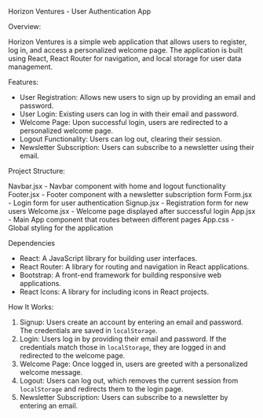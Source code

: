 Horizon Ventures - User Authentication App

Overview:

Horizon Ventures is a simple web application that allows users to register, log in, and access a personalized welcome page. The application is built using React, React Router for navigation, and local storage for user data management.

Features:

- User Registration: Allows new users to sign up by providing an email and password.
- User Login: Existing users can log in with their email and password.
- Welcome Page: Upon successful login, users are redirected to a personalized welcome page.
- Logout Functionality: Users can log out, clearing their session.
- Newsletter Subscription: Users can subscribe to a newsletter using their email.

Project Structure:

Navbar.jsx - Navbar component with home and logout functionality
Footer.jsx - Footer component with a newsletter subscription form
Form.jsx - Login form for user authentication
Signup.jsx - Registration form for new users
Welcome.jsx - Welcome page displayed after successful login
App.jsx - Main App component that routes between different pages
App.css - Global styling for the application

Dependencies

- React: A JavaScript library for building user interfaces.
- React Router: A library for routing and navigation in React applications.
- Bootstrap: A front-end framework for building responsive web applications.
- React Icons: A library for including icons in React projects.

How It Works:

1. Signup: Users create an account by entering an email and password. The credentials are saved in `localStorage`.
2. Login: Users log in by providing their email and password. If the credentials match those in `localStorage`, they are logged in and redirected to the welcome page.
3. Welcome Page: Once logged in, users are greeted with a personalized welcome message.
4. Logout: Users can log out, which removes the current session from `localStorage` and redirects them to the login page.
5. Newsletter Subscription: Users can subscribe to a newsletter by entering an email.
